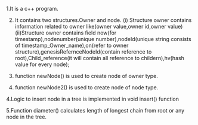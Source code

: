 1.It is a c++ program.

2. It contains two structures.Owner and node.
  (i) Structure owner contains information related to owner like(owner value,owner id,owner value)
  (ii)Structure owner contains field now(for timestamp),nodenumber(unique number),nodeId(unique string consists of          timestamp_Owner_name),on(refer to owner structure),genesisRefernceNodeId(contain reference to root),Child_reference(it will contain all reference to childern),hv(hash value for every node);
 
3. function newNode() is used to create node of owner type.

3. function newNode2() is used to create node of node type.

4.Logic to insert node in a tree is implemented in void insert() function 

5.Function diameter() calculates length of longest chain from root or any node in the tree. 

